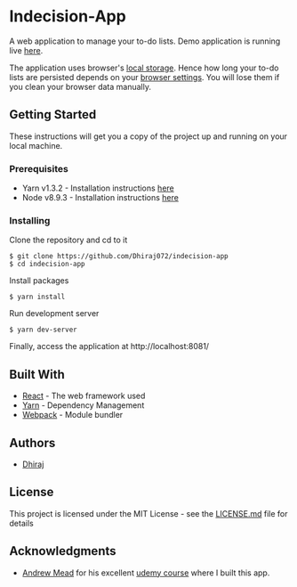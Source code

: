 # Indecision-App

A web application to manage your to-do lists. 
Demo application is running live [here](https://inndecision.herokuapp.com/).

The application uses browser's [local storage](https://developer.mozilla.org/en-US/docs/Web/API/Window/localStorage). Hence how long your to-do lists are persisted depends on your [browser settings](https://stackoverflow.com/questions/9948284/how-persistent-is-localstorage/9948339). You will lose them if you clean your browser data manually.

## Getting Started

These instructions will get you a copy of the project up and running on your local machine.

### Prerequisites

* Yarn v1.3.2 - Installation instructions [here](https://yarnpkg.com/lang/en/docs/install/)
* Node v8.9.3 - Installation instructions [here](https://nodejs.org/en/download/package-manager/)

### Installing

Clone the repository and cd to it

```
$ git clone https://github.com/Dhiraj072/indecision-app
$ cd indecision-app
```

Install packages

```
$ yarn install
```

Run development server

```
$ yarn dev-server
```

Finally, access the application at http://localhost:8081/

## Built With

* [React](https://reactjs.org/) - The web framework used
* [Yarn](https://yarnpkg.com/en/) - Dependency Management
* [Webpack](https://webpack.js.org/) - Module bundler

## Authors

* [Dhiraj](https://github.com/dhiraj072)

## License

This project is licensed under the MIT License - see the [LICENSE.md](LICENSE.md) file for details

## Acknowledgments

* [Andrew Mead](https://mead.io/) for his excellent [udemy course](https://www.udemy.com/react-2nd-edition/) where I built this app.

